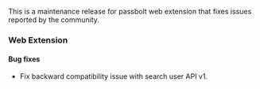 This is a maintenance release for passbolt web extension that fixes issues reported by the community.

### Web Extension 
#### Bug fixes
- Fix backward compatibility issue with search user API v1.
